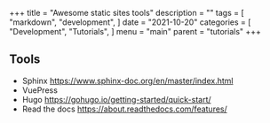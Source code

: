 +++
title = "Awesome static sites tools"
description = ""
tags = [
    "markdown",
    "development",
]
date = "2021-10-20"
categories = [
    "Development",
    "Tutorials",
]
menu = "main"
parent = "tutorials"
+++

## Tools 
- Sphinx https://www.sphinx-doc.org/en/master/index.html
- VuePress
- Hugo https://gohugo.io/getting-started/quick-start/
- Read the docs https://about.readthedocs.com/features/